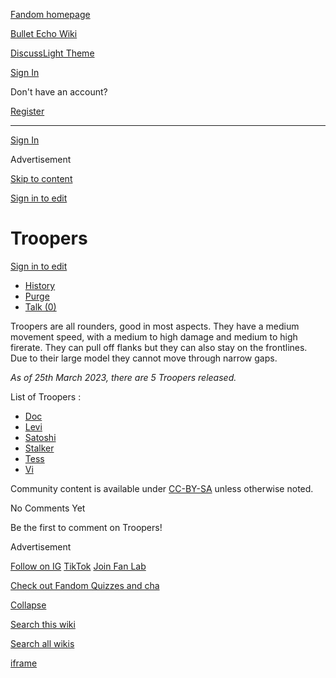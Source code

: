 [Fandom homepage](https://www.fandom.com/)

[Bullet Echo Wiki](https://bullet-echo.fandom.com/)

[Discuss](https://bullet-echo.fandom.com/f "Discuss")[Light Theme](https://bullet-echo.fandom.com/wiki/Troopers# "Light Theme")

[Sign In](https://auth.fandom.com/signin?source=mw&redirect=https%3A%2F%2Fbullet-echo.fandom.com%2Fwiki%2FTroopers)

Don't have an account?

[Register](https://auth.fandom.com/register?source=mw&redirect=https%3A%2F%2Fbullet-echo.fandom.com%2Fwiki%2FTroopers)

* * *

[Sign In](https://auth.fandom.com/signin?source=mw&redirect=https%3A%2F%2Fbullet-echo.fandom.com%2Fwiki%2FTroopers)

Advertisement

[Skip to content](https://bullet-echo.fandom.com/wiki/Troopers#page-header)

[Sign in to edit](https://auth.fandom.com/signin?redirect=https%3A%2F%2Fbullet-echo.fandom.com%2Fwiki%2FTroopers%3Fveaction%3Dedit&uselang=en)

# Troopers

[Sign in to edit](https://auth.fandom.com/signin?redirect=https%3A%2F%2Fbullet-echo.fandom.com%2Fwiki%2FTroopers%3Fveaction%3Dedit&uselang=en)

- [History](https://bullet-echo.fandom.com/wiki/Troopers?action=history)
- [Purge](https://bullet-echo.fandom.com/wiki/Troopers?action=purge)
- [Talk (0)](https://bullet-echo.fandom.com/wiki/Talk:Troopers?action=edit&redlink=1)

Troopers are all rounders, good in most aspects. They have a medium movement speed, with a medium to high damage and medium to high firerate. They can pull off flanks but they can also stay on the frontlines. Due to their large model they cannot move through narrow gaps.

_As of 25th March 2023, there are 5 Troopers released._

List of Troopers :

- [Doc](https://bullet-echo.fandom.com/wiki/Doc "Doc")
- [Levi](https://bullet-echo.fandom.com/wiki/Levi "Levi")
- [Satoshi](https://bullet-echo.fandom.com/wiki/Satoshi "Satoshi")
- [Stalker](https://bullet-echo.fandom.com/wiki/Stalker "Stalker")
- [Tess](https://bullet-echo.fandom.com/wiki/Tess "Tess")
- [Vi](https://bullet-echo.fandom.com/wiki/Vi "Vi")

Community content is available under [CC-BY-SA](https://www.fandom.com/licensing) unless otherwise noted.

No Comments Yet

Be the first to comment on Troopers!

Advertisement

[Follow on IG](https://bit.ly/FandomIG) [TikTok](https://bit.ly/TikTokFandom) [Join Fan Lab](https://bit.ly/FanLabWikiBar)

[Check out Fandom Quizzes and cha](https://bit.ly/WBTrivia2)

[Collapse](https://bullet-echo.fandom.com/wiki/Troopers# "Collapse")

[Search this wiki](https://bullet-echo.fandom.com/wiki/Special:Search?scope=internal&query=&h=1&isFromHighlightActions=on)

[Search all wikis](https://bullet-echo.fandom.com/wiki/Special:Search?scope=cross-wiki&query=&h=1&isFromHighlightActions=on)

[iframe](https://www.fandom.com/silver-surfer.html)